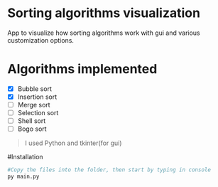 # Sorting algorithms visualization
App to visualize how sorting algorithms work with gui and various customization options.

# Algorithms implemented
- [x] Bubble sort
- [x] Insertion sort
- [ ] Merge sort
- [ ] Selection sort
- [ ] Shell sort
- [ ] Bogo sort

> I used Python and tkinter(for gui)

#Installation 
```bash
#Copy the files into the folder, then start by typing in console
py main.py

```
